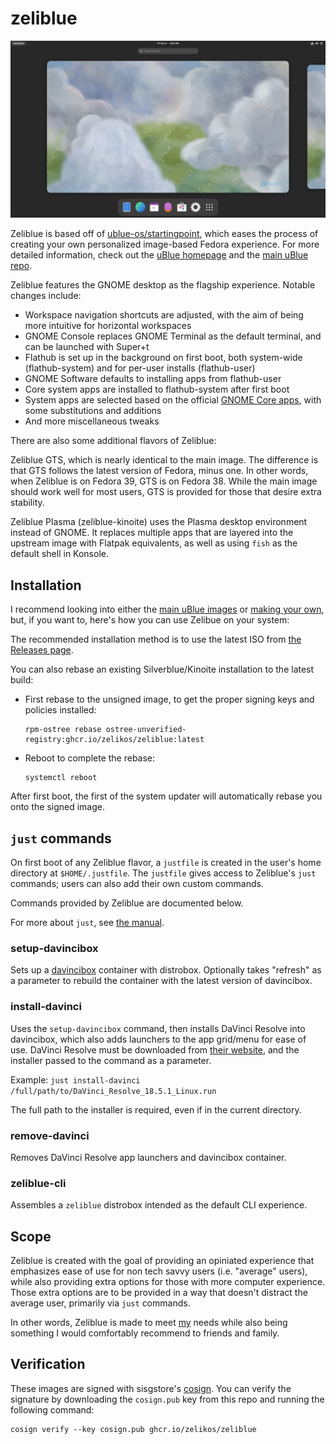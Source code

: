 # zeliblue

![Zeliblue Desktop](/repo_content/desktop1.webp?raw=true)

Zeliblue is based off of [ublue-os/startingpoint](https://github.com/ublue-os/startingpoint), which eases the process of creating your own personalized image-based Fedora experience. For more detailed information, check out the [uBlue homepage](https://universal-blue.org/) and the [main uBlue repo](https://github.com/ublue-os/main/).

Zeliblue features the GNOME desktop as the flagship experience. Notable changes include:

- Workspace navigation shortcuts are adjusted, with the aim of being more intuitive for horizontal workspaces
- GNOME Console replaces GNOME Terminal as the default terminal, and can be launched with Super+t
- Flathub is set up in the background on first boot, both system-wide (flathub-system) and for per-user installs (flathub-user)
- GNOME Software defaults to installing apps from flathub-user
- Core system apps are installed to flathub-system after first boot
- System apps are selected based on the official [GNOME Core apps](https://apps.gnome.org/), with some substitutions and additions
- And more miscellaneous tweaks

There are also some additional flavors of Zeliblue:

Zeliblue GTS, which is nearly identical to the main image. The difference is that GTS follows the latest version of Fedora, minus one. In other words, when Zeliblue is on Fedora 39, GTS is on Fedora 38. While the main image should work well for most users, GTS is provided for those that desire extra stability.

Zeliblue Plasma (zeliblue-kinoite) uses the Plasma desktop environment instead of GNOME. It replaces multiple apps that are layered into the upstream image with Flatpak equivalents, as well as using `fish` as the default shell in Konsole.

## Installation

I recommend looking into either the [main uBlue images](https://universal-blue.org/images/) or [making your own](https://universal-blue.org/tinker/make-your-own/), but, if you want to, here's how you can use Zelibue on your system:

The recommended installation method is to use the latest ISO from [the Releases page](https://github.com/zelikos/zeliblue/releases/tag/auto-iso).

You can also rebase an existing Silverblue/Kinoite installation to the latest build:

- First rebase to the unsigned image, to get the proper signing keys and policies installed:
  ```
  rpm-ostree rebase ostree-unverified-registry:ghcr.io/zelikos/zeliblue:latest
  ```
- Reboot to complete the rebase:
  ```
  systemctl reboot
  ```

After first boot, the first of the system updater will automatically rebase you onto the signed image.

## `just` commands

On first boot of any Zeliblue flavor, a `justfile` is created in the user's home directory at `$HOME/.justfile`. The `justfile` gives access to Zeliblue's `just` commands; users can also add their own custom commands.

Commands provided by Zeliblue are documented below.

For more about `just`, see [the manual](https://just.systems/man/en/).

### setup-davincibox

Sets up a [davincibox](https://github.com/zelikos/davincibox) container with distrobox. Optionally takes "refresh" as a parameter to rebuild the container with the latest version of davincibox.

### install-davinci

Uses the `setup-davincibox` command, then installs DaVinci Resolve into davincibox, which also adds launchers to the app grid/menu for ease of use. DaVinci Resolve must be downloaded from [their website](https://www.blackmagicdesign.com/products/davinciresolve), and the installer passed to the command as a parameter.

Example: `just install-davinci /full/path/to/DaVinci_Resolve_18.5.1_Linux.run`

The full path to the installer is required, even if in the current directory.

### remove-davinci

Removes DaVinci Resolve app launchers and davincibox container.

### zeliblue-cli

Assembles a `zeliblue` distrobox intended as the default CLI experience.

## Scope

Zeliblue is created with the goal of providing an opiniated experience that emphasizes ease of use for non tech savvy users (i.e. "average" users), while also providing extra options for those with more computer experience. Those extra options are to be provided in a way that doesn't distract the average user, primarily via `just` commands.

In other words, Zeliblue is made to meet [my](https://github.com/zelikos) needs while also being something I would comfortably recommend to friends and family.

## Verification

These images are signed with sisgstore's [cosign](https://docs.sigstore.dev/cosign/overview/). You can verify the signature by downloading the `cosign.pub` key from this repo and running the following command:

    cosign verify --key cosign.pub ghcr.io/zelikos/zeliblue
